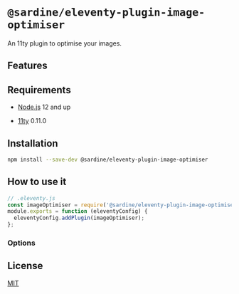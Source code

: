 # `@sardine/eleventy-plugin-image-optimiser`

An 11ty plugin to optimise your images.

## Features


## Requirements

- [Node.js](https://nodejs.org/en/download/) 12 and up

- [11ty](https://www.11ty.dev/) 0.11.0

## Installation

```bash
npm install --save-dev @sardine/eleventy-plugin-image-optimiser
```

## How to use it

```javascript
// .eleventy.js
const imageOptimiser = require('@sardine/eleventy-plugin-image-optimiser');
module.exports = function (eleventyConfig) {
  eleventyConfig.addPlugin(imageOptimiser);
};
```

### Options

## License

[MIT](./LICENSE)
